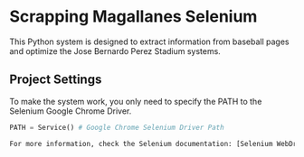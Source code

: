 # Scrapping Magallanes Selenium

This Python system is designed to extract information from baseball pages and optimize the Jose Bernardo Perez Stadium systems.

## Project Settings
To make the system work, you only need to specify the PATH to the Selenium Google Chrome Driver.

```python
PATH = Service() # Google Chrome Selenium Driver Path

For more information, check the Selenium documentation: [Selenium WebDriver Documentation](https://www.selenium.dev/documentation/webdriver/)
